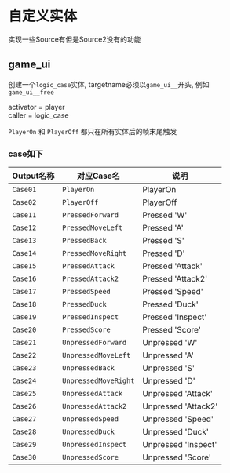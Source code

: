 # 自定义实体

实现一些Source有但是Source2没有的功能

## game_ui

创建一个``logic_case``实体, targetname必须以``game_ui__``开头, 例如 ``game_ui__free``

activator = player  
caller    = logic_case

``PlayerOn`` 和 ``PlayerOff`` 都只在所有实体后的帧末尾触发

### case如下

| Output名称 | 对应Case名 | 说明 |
|------------|-----------|------|
| ``Case01`` | ``PlayerOn`` |  PlayerOn|
| ``Case02`` | ``PlayerOff`` | PlayerOff|
| ``Case11`` | ``PressedForward`` | Pressed 'W'|
| ``Case12`` | ``PressedMoveLeft`` | Pressed 'A'|
| ``Case13`` | ``PressedBack`` | Pressed 'S'|
| ``Case14`` | ``PressedMoveRight`` | Pressed 'D'|
| ``Case15`` | ``PressedAttack`` | Pressed 'Attack'|
| ``Case16`` | ``PressedAttack2`` | Pressed 'Attack2'|
| ``Case17`` | ``PressedSpeed`` | Pressed 'Speed'|
| ``Case18`` | ``PressedDuck`` | Pressed 'Duck'|
| ``Case19`` | ``PressedInspect`` | Pressed 'Inspect'|
| ``Case20`` | ``PressedScore`` | Pressed 'Score'|
| ``Case21`` | ``UnpressedForward`` | Unpressed 'W'|
| ``Case22`` | ``UnpressedMoveLeft`` | Unpressed 'A'|
| ``Case23`` | ``UnpressedBack`` | Unpressed 'S'|
| ``Case24`` | ``UnpressedMoveRight`` | Unpressed 'D'|
| ``Case25`` | ``UnpressedAttack`` | Unpressed 'Attack'|
| ``Case26`` | ``UnpressedAttack2`` | Unpressed 'Attack2'|
| ``Case27`` | ``UnpressedSpeed`` | Unpressed 'Speed'|
| ``Case28`` | ``UnpressedDuck`` | Unpressed 'Duck'|
| ``Case29`` | ``UnpressedInspect`` | Unpressed 'Inspect'|
| ``Case30`` | ``UnpressedScore`` | Unpressed 'Score'|
